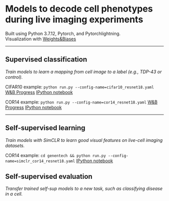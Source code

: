 # Models to decode cell phenotypes during live imaging experiments
Built using Python 3.7.12, Pytorch, and Pytorchlightning.\
Visualization with [Weights&Biases](https://wandb.ai/) 

---

## Supervised classification

*Train models to learn a mapping from cell image to a label (e.g., TDP-43 or control).*

CIFAR10 example: `python run.py --config-name=cifar10_resnet18.yaml`
[W&B Progress](https://wandb.ai/drewlinsley/genentech/runs/3w4tgc75?workspace=user-drewlinsley)
[IPython notebook](https://colab.research.google.com/drive/1z_oPHNqNw_e7DCIL6SfvADRCgUA8RrMR)

COR14 example: `python run.py --config-name=cor14_resnet18.yaml`
[W&B Progress](https://wandb.ai/drewlinsley/genentech/runs/3rnx0i4i?workspace=user-drewlinsley)
[IPython notebook](https://colab.research.google.com/drive/1z_oPHNqNw_e7DCIL6SfvADRCgUA8RrMR)

---

## Self-supervised learning

*Train models with SimCLR to learn good visual features on live-cell imaging datasets.*

COR14 example: `cd genentech && python run.py --config-name=simclr_cor14_resnet18.yaml`
[IPython notebook](https://colab.research.google.com/drive/14H3H5fY9QZfyVBjA9lFBkLzc4rs2sCNE#scrollTo=qSc6r68ood0F)


## Self-supervised evaluation

*Transfer trained self-sup models to a new task, such as classifying disease in a cell.*